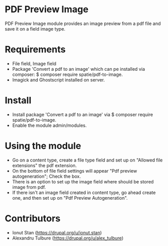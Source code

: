 # PDF Preview Image

PDF Preview Image module provides an image preview from a pdf file and save it on a field image type.

# Requirements

  * File field, Image field
  * Package 'Convert a pdf to an image' which can pe installed via composer:
    $ composer require spatie/pdf-to-image.
  * Imagick and Ghostscript installed on server.

# Install

* Install package 'Convert a pdf to an image' via $ composer require spatie/pdf-to-image.
* Enable the module admin/modules.

# Using the module

* Go on a content type, create a file type field and set up on "Allowed file extensions" the pdf extension.
* On the bottom of file field settings will appear "Pdf preview autogeneration"; Check the box.
* There is an option to set up the image field where should be stored image from pdf.
* If there isn't an image field created in content type, go ahead create one, and then set up on "Pdf Preview Autogeneration".

# Contributors

* Ionut Stan (https://drupal.org/u/ionut.stan)
* Alexandru Tulbure (https://drupal.org/u/alex_tulbure)
